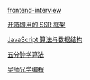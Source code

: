 [frontend-interview](https://lucifer.ren/fe-interview/#/)

[开箱即用的 SSR 框架](http://doc.ssr-fc.com/)

[JavaScript 算法与数据结构](https://github.com/trekhleb/javascript-algorithms/blob/master/README.zh-CN.md)

[五分钟学算法](https://github.com/MisterBooo/LeetCodeAnimation)

[吴师兄学编程](https://www.cxyxiaowu.com/)
[](https://www.cxyxiaowu.com/jisuanjijichu)

[](https://www.algomooc.com/)








